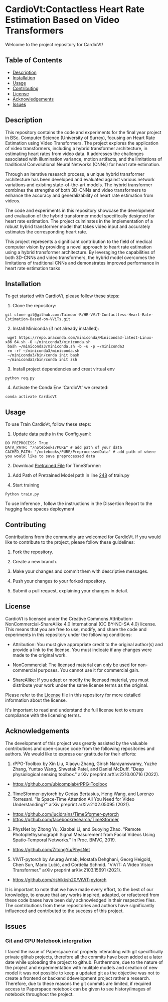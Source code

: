 # CardioVt:Contactless Heart Rate Estimation Based on Video Transformers

Welcome to the project repository for CardioVt!

## Table of Contents
- [Description](#description)
- [Installation](#installation)
- [Usage](#usage)
- [Contributing](#contributing)
- [License](#license)
- [Acknowledgements](#acknowledgements)
- [Issues](#issues)

## Description

This repository contains the code and experiments for the final year project in BSc. Computer Science (University of Surrey), focusing on Heart Rate Estimation using Video Transformers. The project explores the application of video transformers, including a hybrid transformer architecture, in estimating heart rates from video data. It addresses the challenges associated with illumination variance, motion artifacts, and the limitations of traditional Convolutional Neural Networks (CNNs) for heart rate estimation.

Through an iterative research process, a unique hybrid transformer architecture has been developed and evaluated against various network variations and existing state-of-the-art models. The hybrid transformer combines the strengths of both 3D-CNNs and video transformers to enhance the accuracy and generalizability of heart rate estimation from videos.

The code and experiments in this repository showcase the development and evaluation of the hybrid transformer model specifically designed for heart rate estimation. The project culminates in the implementation of a robust hybrid transformer model that takes video input and accurately estimates the corresponding heart rate.

This project represents a significant contribution to the field of medical computer vision by providing a novel approach to heart rate estimation using a hybrid transformer architecture. By leveraging the capabilities of both 3D-CNNs and video transformers, the hybrid model overcomes the limitations of traditional CNNs and demonstrates improved performance in heart rate estimation tasks

## Installation

To get started with CardioVt, please follow these steps:

1. Clone the repository:
  ``` 
  git clone git@github.com:Taimoor-R/HR-VViT-Contactless-Heart-Rate-Estimation-Based-on-VViTs.git 
  ```
2. Install Miniconda (if not already installed):
  ```mkdir -p ~/miniconda3
   wget https://repo.anaconda.com/miniconda/Miniconda3-latest-Linux-x86_64.sh -O ~/miniconda3/miniconda.sh
   bash ~/miniconda3/miniconda.sh -b -u -p ~/miniconda3
   rm -rf ~/miniconda3/miniconda.sh
   ~/miniconda3/bin/conda init bash
   ~/miniconda3/bin/conda init zsh
  ```
3. Install project dependencies and creat virtual env
  ``` 
  python req.py 
  ```
4. Activate the Conda Env 'CardioVt' we created:
  ``` 
  conda activate CardioVt 
  ```
  
## Usage
To use Train CardioVt, follow these steps:

1. Update data paths in the Config.yaml:
  ``` 
  DO_PREPROCESS: True            
  DATA_PATH: "/notebooks/PURE" # add path of your data                    
  CACHED_PATH: "/notebooks/PURE/PreprocessedData" # add path of where you would like to save preprocessed data
  ```
2. Download [Pretrained File](https://www.dropbox.com/s/4roflx4q1gscu85/TimeSformer_divST_32x32_224_HowTo100M.pyth?dl=0) for TimeSformer:

3. Add Path of Pretrained Model path in line [248](https://github.com/Taimoor-R/HR-VViT-Contactless-Heart-Rate-Estimation-Based-on-VViTs/blob/2157b35cd15f75063c3ab33b63adc3501acb8702/train.py#LL248C5-L248C121) of train.py

4. Start training
  ``` 
  Python train.py
  ```
To use Inference , follow the instructions in the Dissertion Report to the hugging face spaces deployment


## Contributing
Contributions from the community are welcomed for CardioVt. If you would like to contribute to the project, please follow these guidelines:

1. Fork the repository.

2. Create a new branch.

3. Make your changes and commit them with descriptive messages.

4. Push your changes to your forked repository.

5. Submit a pull request, explaining your changes in detail.

## License
CardioVt is licensed under the Creative Commons Attribution-NonCommercial-ShareAlike 4.0 International (CC BY-NC-SA 4.0) license. This means that you are free to use, modify, and share the code and experiments in this repository under the following conditions:

- Attribution: You must give appropriate credit to the original author(s) and provide a link to the license. You must indicate if any changes were made to the original work.

- NonCommercial: The licensed material can only be used for non-commercial purposes. You cannot use it for commercial gain.

- ShareAlike: If you adapt or modify the licensed material, you must distribute your work under the same license terms as the original.

Please refer to the [License](LICENSE) file in this repository for more detailed information about the license.

It's important to read and understand the full license text to ensure compliance with the licensing terms.

## Acknowledgements
The development of this project was greatly assisted by the valuable contributions and open-source code from the following repositories and authors. We would like to express our gratitude for their efforts:

1. rPPG-Toolbox by Xin Liu, Xiaoyu Zhang, Girish Narayanswamy, Yuzhe Zhang, Yuntao Wang, Shwetak Patel, and Daniel McDuff. "Deep physiological sensing toolbox." arXiv preprint arXiv:2210.00716 (2022). 
  - https://github.com/ubicomplab/rPPG-Toolbox
2. TimeSformer-pytorch by Gedas Bertasius, Heng Wang, and Lorenzo Torresani. "Is Space-Time Attention All You Need for Video Understanding?" arXiv preprint arXiv:2102.05095 (2021).
  - https://github.com/lucidrains/TimeSformer-pytorch
  - https://github.com/facebookresearch/TimeSformer
3. PhysNet by Zitong Yu, Xiaobai Li, and Guoying Zhao. "Remote Photoplethysmograph Signal Measurement from Facial Videos Using Spatio-Temporal Networks." In Proc. BMVC, 2019.
  - https://github.com/ZitongYu/PhysNet
5. ViViT-pytorch by Anurag Arnab, Mostafa Dehghani, Georg Heigold, Chen Sun, Mario Lučić, and Cordelia Schmid. "ViViT: A Video Vision Transformer." arXiv preprint arXiv:2103.15691 (2021).
  - https://github.com/rishikksh20/ViViT-pytorch

It is important to note that we have made every effort, to the best of our knowledge, to ensure that any works inspired, adapted, or refactored from these code bases have been duly acknowledged in their respective files. The contributions from these repositories and authors have significantly influenced and contributed to the success of this project.
## Issues
### Git and GPU Notebook intergration
I faced the issue of Paperspace not properly interacting with git speciffically private github projects, therefore all the commits have been added at a later date while uploading the project to github. Furthermore, due to the nature of the project and experimentation with mulitple models and creation of new model it was not possible to keep a updated git as the objective was not to create a frontend or backend ddevelopment project rather a research. Therefore, due to these reasons the git commits are limited, if required access to Paperspace notebook can be given to see history/images of notebook throughout the project.

